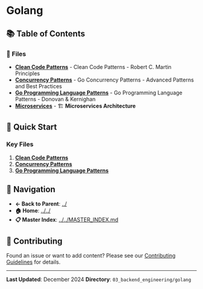 # Golang

## 📚 Table of Contents

### 📄 Files

- **[Clean Code Patterns](clean_code_patterns.md)** - Clean Code Patterns - Robert C. Martin Principles
- **[Concurrency Patterns](concurrency_patterns.md)** - Go Concurrency Patterns - Advanced Patterns and Best Practices
- **[Go Programming Language Patterns](go_programming_language_patterns.md)** - Go Programming Language Patterns - Donovan & Kernighan
- **[Microservices](microservices.md)** - 🏗️ **Microservices Architecture**

## 🚀 Quick Start

### Key Files
1. **[Clean Code Patterns](clean_code_patterns.md)**
1. **[Concurrency Patterns](concurrency_patterns.md)**
1. **[Go Programming Language Patterns](go_programming_language_patterns.md)**

## 🔗 Navigation

- **← Back to Parent**: [../](../)
- **🏠 Home**: [../../](../..)
- **📋 Master Index**: [../../MASTER_INDEX.md](../..MASTER_INDEX.md)

## 🤝 Contributing

Found an issue or want to add content? Please see our [Contributing Guidelines](../../CONTRIBUTING.md) for details.

---

**Last Updated**: December 2024
**Directory**: `03_backend_engineering/golang`
